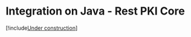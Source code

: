 ﻿# Integration on Java - Rest PKI Core

[!include[Under construction](../../../under-construction.md)]
